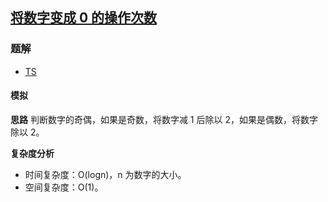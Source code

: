## [将数字变成 0 的操作次数](https://leetcode-cn.com/problems/number-of-steps-to-reduce-a-number-to-zero/)
### 题解
+ [TS](../../ts/1408/1342.ts)

#### 模拟
**思路**
判断数字的奇偶，如果是奇数，将数字减 1 后除以 2，如果是偶数，将数字除以 2。

**复杂度分析**
+ 时间复杂度：O(logn)，n 为数字的大小。
+ 空间复杂度：O(1)。